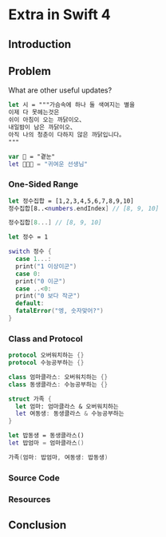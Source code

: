 # Extra in Swift 4
## Introduction

## Problem
What are other useful updates?

```swift
let 시 = """가슴속에 하나 둘 색여지는 별을
이제 다 못헤는것은
쉬이 아침이 오는 까닭이오、
내일밤이 남은 까닭이오、
아직 나의 청춘이 다하지 않은 까닭입니다。
"""
```

```swift
var 👀 = "곁눈"
let 👩🏼‍🏫 = "귀여운 선생님"
```

### One-Sided Range

```swift
let 정수집합 = [1,2,3,4,5,6,7,8,9,10]
정수집합[8..<numbers.endIndex] // [8, 9, 10]
```

```swift
정수집합[8...] // [8, 9, 10]
```

```swift
let 정수 = 1

switch 정수 {
  case 1...:
  print("1 이상이군")
  case 0:
  print("0 이군")
  case ..<0:
  print("0 보다 작군")
  default:
  fatalError("엥, 숫자맞어?")
}
```


### Class and Protocol
```swift
protocol 오버워치하는 {}
protocol 수능공부하는 {}

class 엄마클라스: 오버워치하는 {}
class 동생클라스: 수능공부하는 {}

struct 가족 {
  let 엄마: 엄마클라스 & 오버워치하는
  let 여동생: 동생클라스 & 수능공부하는
}

let 밥동생 = 동생클라스()
let 밥엄마 = 엄마클라스()

가족(엄마: 밥엄마, 여동생: 밥동생)
```







### Source Code
### Resources
## Conclusion
